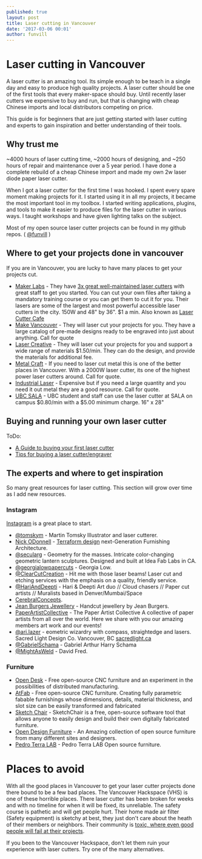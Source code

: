 ```yaml
---
published: true
layout: post
title: Laser cutting in Vancouver
date: '2017-03-06 00:01'
author: funvill
---
```


# Laser cutting in Vancouver

A laser cutter is an amazing tool. Its simple enough to be teach in a single day and easy to produce high quality projects. A laser cutter should be one of the first tools that every maker-space should buy. Until recently laser cutters we expensive to buy and run, but that is changing with cheap Chinese imports and local distributors competing on price.

This guide is for beginners that are just getting started with laser cutting and experts to gain inspiration and better understanding of their tools.

## Why trust me

~4000 hours of laser cutting time, ~2000 hours of designing, and ~250 hours of repair and maintenance over a 5 year period. I have done a complete rebuild of a cheap Chinese import and made my own 2w laser diode paper laser cutter.

When I got a laser cutter for the first time I was hooked. I spent every spare moment making projects for it. I started using it in all my projects, it became the most important tool in my toolbox. I started writing applications, plugins, and tools to make it easier to produce files for the laser cutter in various ways. I taught workshops and have given lighting talks on the subject.

Most of my open source laser cutter projects can be found in my github repos. ( [@funvill](https://github.com/funvill?tab=repositories) )

## Where to get your projects done in vancouver

If you are in Vancouver, you are lucky to have many places to get your projects cut.

- [Maker Labs](http://www.makerlabs.com/) - They have [3x great well-maintained laser cutters](http://www.makerlabs.com/tools/) with great staff to get you started. You can cut your own files after taking a mandatory training course or you can get them to cut it for you. Their lasers are some of the largest and most powerful accessible laser cutters in the city. 150W and 48" by 36". $1 a min. Also known as [Laser Cutter Cafe](http://www.lasercuttercafe.com/)
- [Make Vancouver](https://www.makevancouver.com/pages/laser-engraving) - They will laser cut your projects for you. They have a large catalog of pre-made designs ready to be engraved into just about anything. Call for quote
- [Laser Creative](http://www.lasercreative.ca/laser-cutting-3d-laser-engraving-services/) - They will laser cut your projects for you and support a wide range of materials $1.50/min. They can do the design, and provide the materials for additional fee.
- [Metal Craft](http://www.metalcraft.ca/laser_cutting_CNC_Vancouver.php) - If you need to laser cut metal this is one of the better places in Vancouver. With a 2000W laser cutter, its one of the highest power laser cutters around. Call for quote.
- [Industrial Laser](http://www.industriallaser.com/) - Expensive but if you need a large quantity and you need it out metal they are a good resource. Call for quote.
- [UBC SALA](https://sala.ubc.ca/resources/workshop-fabrication/laser-cutters) - UBC student and staff can use the laser cutter at SALA on campus $0.80/min with a $5.00 minimum charge. 16" x 28"

## Buying and running your own laser cutter

ToDo:

- [A Guide to buying your first laser cutter](http://makezine.com/2015/12/02/a-guide-to-buying-your-first-laser-cutter/)
- [Tips for buying a laser cutter/engraver](https://www.instructables.com/id/Tips-for-buying-a-laser-cutterengraver/)


## The experts and where to get inspiration

So many great resources for laser cutting. This section will grow over time as I add new resources.

### Instagram
[Instagram](https://www.instagram.com/explore/tags/lasercutting/?hl=en) is a great place to start.

- [@tomskym](https://www.instagram.com/tomskym/) - Martin Tomsky Illustrator and laser cutterer.
- [Nick ODonnell](https://www.instagram.com/nickodonnell314/) - [Terraform design](http://www.terraform-design.com/) next-Generation Furnishing Architecture.
- [@secularg](https://www.instagram.com/secularg/) - Geometry for the masses. Intricate color-changing geometric lantern sculptures. Designed and built at Idea Fab Labs in CA.
- [@georgialowpapercuts](https://www.instagram.com/georgialowpapercuts/) - Georgia Low.
- [@ClearCutCreation](https://www.instagram.com/clearcutcreation/) - Hit me with those laser beams! Laser cut and etching services with the emphasis on a quality, friendly service.
- [@HariAndDeepti](https://www.instagram.com/harianddeepti/) - Hari & Deepti Art duo // Cloud chasers // Paper cut artists // Muralists based in Denver/Mumbai/Space
- [CerebralConcepts](https://www.instagram.com/cerebralconcepts/).
- [Jean Burgers Jewellery](https://www.instagram.com/jeanburgersjewellery/) - Handcut jewellery by Jean Burgers.
- [PaperArtistCollective](https://www.instagram.com/paperartistcollective/) - The Paper Artist Collective A collective of paper artists from all over the world. Here we share with you our amazing members art work and our events!
- [@ari.lazer](https://www.instagram.com/ari.lazer/) - eometric wizardry with compass, straightedge and lasers. Sacred Light Design Co. Vancouver, BC [sacredlight.ca](http://www.sacredlight.ca)
- [@GabrielSchama](https://www.instagram.com/gabrielschama/) - Gabriel Arthur Harry Schama
- [@MightAsWeld](https://www.instagram.com/mightasweld/) - David Fred.

### Furniture

- [Open Desk](https://www.opendesk.cc/) - Free open-source CNC furniture and an experiment in the possibilities of distributed manufacturing.
- [AtFab](http://atfab.co/) - Free open-source CNC furniture. Creating fully parametric fabable furnishings whose dimensions, details, material thickness, and slot size can be easily transformed and fabricated
- [Sketch Chair](http://www.sketchchair.cc) - SketchChair is a free, open-source software tool that allows anyone to easily design and build their own digitally fabricated furniture.
- [Open Design Furniture](http://www.opendesignfurniture.com/) - An Amazing collection of open source furniture from many different sites and designers.
- [Pedro Terra LAB](http://www.pedroterralab.com/open-source-furniture/) - Pedro Terra LAB Open source furniture.


# Places to avoid

With all the good places in Vancouver to get your laser cutter projects done there bound to be a few bad places. The Vancouver Hackspace (VHS) is one of these horrible places. There laser cutter has been broken for weeks and with no timeline for when it will be fixed, its unreliable. The safety course is pathetic and will get people hurt. Their home made air filter (Safety equipment) is sketchy at best, they just don't care about the heath of their members or neighbors. Their community is [toxic, where even good people will fail at their projects](https://blog.abluestar.com/alternatives-to-the-vancouver-hackspace).

If you been to the Vancouver Hackspace, don't let them ruin your experience with laser cutters. Try one of the many alternatives.
